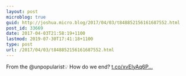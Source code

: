 ```yaml
---
layout: post
microblog: true
guid: http://joshua.micro.blog/2017/04/03/t848852156161687552.html
post_id: 33669
date: 2017-04-03T21:58:19+1100
lastmod: 2019-07-30T17:41:18+1100
type: post
url: /2017/04/03/t848852156161687552.html
---
```

From the @unpopularist💡 How do we end? [t.co/xvEIyAq6P...](https://t.co/xvEIyAq6Pb)

